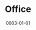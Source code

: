 ---
title: Office
date: 0003-01-01
ico: mdi:desktop-tower
color: red-400
hardware:
  - type: Display 1
    name: Spectrum › OLED
    sub:
      - 27"
      - 240Hz
    link: https://intl.dough.tech/products/spectrum-oled-qhd-240hz-gaming-monitor-es07e2d
  - type: Display 2
    name: LG › 27GL83A-B
    sub:
      - 27"
      - 144Hz
    link: https://amazon.com/dp/B07YGZL8XF?tag=qrayg-20
  - type: Speakers
    name: Audioengine › A2+
    sub:
      - + S6 Sub
    link: https://amazon.com/dp/B07MYW4Q8S?tag=qrayg-20
  - type: Headphones
    name: Bowers & Wilkins › PX-7
    sub:
      - Over Ear
    link: https://amazon.com/dp/B07WK6SGZC?tag=qrayg-20
  - type: Cam
    name: Insta360 › Link
    sub:
      - USB
      - AI
    link: https://amazon.com/dp/B0B826KS4B?tag=qrayg-20
  # - type: Cam
  #   name: Opal › AI Webcam
  #   sub:
  #     - USB
  #     - Black
  #   link: https://opalcamera.com/
  - type: USB Switch
    name: UGreen › USB3 Switch
    sub:
      - 4x USB3
      - Mac ↔ PC
    link: https://amazon.com/dp/B01N6GD9JO?tag=qrayg-20
  - type: Misc
    name: LaMetric › Sky
    sub:
      - Smart Lighting
    link: https://lametric.com/en-US/sky/
  - type: Misc
    name: LaMetric › Time
    sub:
      - Smart Clock
    link: https://amazon.com/dp/B01IVTVK3W?tag=qrayg-20
  - type: NAS
    name: Synology › DS416slim
    sub:
      - 4 Bays
      - 2 TB
    link: https://amazon.com/dp/B00LB0E9B4?tag=qrayg-20
  - type: Chair
    name: HINOMI › H1 Classic #Steelcase › Reply Mesh
    sub:
      #- Gray
      - Black
    link: https://hinomi.co/products/hinomi-h1-classic-ergonomic-office-chair
---